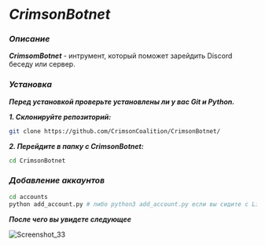 # ***CrimsonBotnet***

### ***Описание***
***CrimsomBotnet*** - интрумент, который поможет зарейдить Discord беседу или сервер.

### ***Установка***
***Перед установкой проверьте установлены ли у вас Git и Python.***

***1. Склонируйте репозиторий:***

```bash
git clone https://github.com/CrimsonCoalition/CrimsonBotnet/
```

***2. Перейдите в папку с CrimsonBotnet:***

```bash
cd CrimsonBotnet
```

### ***Добавление аккаунтов***

```bash
cd accounts
python add_account.py # либо python3 add_account.py если вы сидите с Linux.
```

***После чего вы увидете следующее***

![Screenshot_33](https://user-images.githubusercontent.com/85753549/185092178-07460436-5b70-491a-8791-83f9d1430f2d.png)
